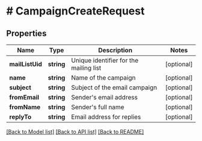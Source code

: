 # # CampaignCreateRequest

## Properties

Name | Type | Description | Notes
------------ | ------------- | ------------- | -------------
**mailListUid** | **string** | Unique identifier for the mailing list | [optional]
**name** | **string** | Name of the campaign | [optional]
**subject** | **string** | Subject of the email campaign | [optional]
**fromEmail** | **string** | Sender&#39;s email address | [optional]
**fromName** | **string** | Sender&#39;s full name | [optional]
**replyTo** | **string** | Email address for replies | [optional]

[[Back to Model list]](../../README.md#models) [[Back to API list]](../../README.md#endpoints) [[Back to README]](../../README.md)
